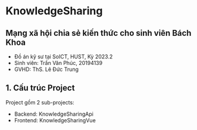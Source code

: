 ﻿# KnowledgeSharing

## Mạng xã hội chia sẻ kiến thức cho sinh viên Bách Khoa

- Đồ án kỹ sư tại SoICT, HUST, Kỳ 2023.2
- Sinh viên: Trần Văn Phúc, 20194139
- GVHD: ThS. Lê Đức Trung

## 1. Cấu trúc Project

Project gồm 2 sub-projects:

- Backend: KnowledgeSharingApi
- Frontend: KnowledgeSharingVue
